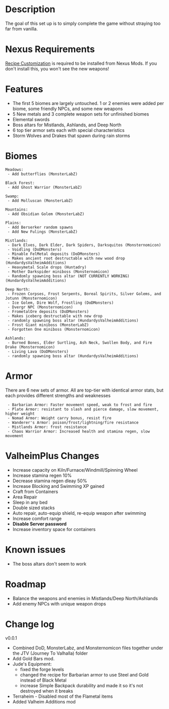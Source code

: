 # Description
The goal of this set up is to simply complete the game without straying too far from vanilla.

# Nexus Requirements
[Recipe Customization](https://www.nexusmods.com/valheim/mods/1245?tab=files) is required to be installed from Nexus Mods. If you don't install this, you won't see the new weapons!

# Features
 - The first 5 biomes are largely untouched. 1 or 2 enemies were added per biome, some friendly NPCs, and some new weapons
 - 5 New metals and 3 complete weapon sets for unfinished biomes
 - Elemental swords
 - Boss altars for Mistlands, Ashlands, and Deep North
 - 6 top tier armor sets each with special characteristics
 - Storm Wolves and Drakes that spawn during rain storms

# Biomes
```
Meadows:
 - Add butterflies (MonsterLabZ)
```
```
Black Forest:
 - Add Ghost Warrior (MonsterLabZ)
```
```
Swamp:
 - Add Molluscan (MonsterLabZ)
```
```
Mountains:
 - Add Obsidian Golem (MonsterLabZ)
```
```
Plains:
 - Add Berserker random spawns
 - Add New Fulings (MonsterLabZ)
```
```
Mistlands:
 - Dark Elves, Dark Elder, Dark Spiders, Darksquitos (Monsternomicon)
 - Voidling (DoDMonsters)
 - Minable FelMetal deposits (DoDMonsters)
 - Makes ancient root destructable with new wood drop (HundardysValheimAdditions)
 - Heavymetal Scale drops (Huntadry)
 - Mother Darkspider miniboss (Monsternomicon)
 - Randomly spawning boss altar (NOT CURRENTLY WORKING) (HundardysValheimAdditions) 
```
```
Deep North:
 - Frozen Corpses, Frost Serpents, Boreal Spirits, Silver Golems, and Jotunn (Monsternomicon)
 - Ice Golem, Dire Wolf, Frostling (DoDMonsters)
 - Dvergr NPC (Monsternomicon)
 - FrometalOre deposits (DoDMonsters)
 - Makes iceberg destructable with new drop
 - randomly spawning boss altar (HundardysValheimAdditions)
 - Frost Giant miniboss (MonsterLabZ)
 - Forgotten One miniboss (Monsternomicon)
```
```
Ashlands:
 - Burned Bones, Elder Surtling, Ash Neck, Swollen Body, and Fire Drake (Monsternomicon)
 - Living Lava (DoDMonsters)
 - randomly spawning boss altar (HundardysValheimAdditions)
```

# Armor
There are 6 new sets of armor. All are top-tier with identical armor stats, but each provides different strengths and weaknesses
```
 - Barbarian Armor: Faster movement speed, weak to frost and fire
 - Plate Armor: resistant to slash and pierce damage, slow movement, higher weight
 - Nomad Armor: Weight carry bonus, resist fire
 - Wanderer's Armor: poison/frost/lightning/fire resistance
 - Mistlands Armor: frost resistance
 - Chaos Warrior Armor: Increased health and stamina regen, slow movement
```

# ValheimPlus Changes
 - Increase capacity on Kiln/Furnace/Windmill/Spinning Wheel
 - Increase stamina regen 10%
 - Decrease stamina regen dleay 50%
 - Increase Blocking and Swimming XP gained
 - Craft from Containers
 - Area Repair
 - Sleep in any bed
 - Double sized stacks
 - Auto repair, auto-equip shield, re-equip weapon after swimming
 - Increase comfort range
 - **Disable Server password**
 - Increase inventory space for containers

# Known issues
 - The boss altars don't seem to work

# Roadmap

 - Balance the weapons and enemies in Mistlands/Deep North/Ashlands
 - Add enemy NPCs with unique weapon drops

# Change log
v0.0.1
 - Combined DoD, MonsterLabz, and Monsternomicon files together under the JTV (Journey To Valhalla) folder
 - Add Gold Bars mod. 
 - Jude's Equipment:
   - fixed the forge levels
   - changed the recipe for Barbarian armor to use Steel and Gold instead of Black Metal
   - increase Simple Backpack durability and made it so it's not destroyed when it breaks
 - Terraheim - Disabled most of the Flametal items
 - Added Valheim Additions mod